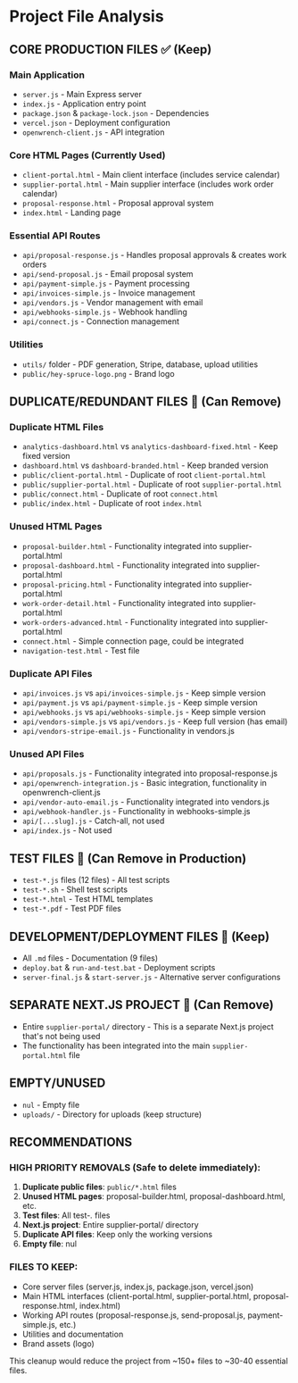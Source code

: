 # Project File Analysis

## CORE PRODUCTION FILES ✅ (Keep)
### Main Application
- `server.js` - Main Express server
- `index.js` - Application entry point
- `package.json` & `package-lock.json` - Dependencies
- `vercel.json` - Deployment configuration
- `openwrench-client.js` - API integration

### Core HTML Pages (Currently Used)
- `client-portal.html` - Main client interface (includes service calendar)
- `supplier-portal.html` - Main supplier interface (includes work order calendar)
- `proposal-response.html` - Proposal approval system
- `index.html` - Landing page

### Essential API Routes
- `api/proposal-response.js` - Handles proposal approvals & creates work orders
- `api/send-proposal.js` - Email proposal system
- `api/payment-simple.js` - Payment processing
- `api/invoices-simple.js` - Invoice management
- `api/vendors.js` - Vendor management with email
- `api/webhooks-simple.js` - Webhook handling
- `api/connect.js` - Connection management

### Utilities
- `utils/` folder - PDF generation, Stripe, database, upload utilities
- `public/hey-spruce-logo.png` - Brand logo

## DUPLICATE/REDUNDANT FILES 🔄 (Can Remove)
### Duplicate HTML Files
- `analytics-dashboard.html` vs `analytics-dashboard-fixed.html` - Keep fixed version
- `dashboard.html` vs `dashboard-branded.html` - Keep branded version
- `public/client-portal.html` - Duplicate of root `client-portal.html`
- `public/supplier-portal.html` - Duplicate of root `supplier-portal.html`
- `public/connect.html` - Duplicate of root `connect.html`
- `public/index.html` - Duplicate of root `index.html`

### Unused HTML Pages
- `proposal-builder.html` - Functionality integrated into supplier-portal.html
- `proposal-dashboard.html` - Functionality integrated into supplier-portal.html  
- `proposal-pricing.html` - Functionality integrated into supplier-portal.html
- `work-order-detail.html` - Functionality integrated into supplier-portal.html
- `work-orders-advanced.html` - Functionality integrated into supplier-portal.html
- `connect.html` - Simple connection page, could be integrated
- `navigation-test.html` - Test file

### Duplicate API Files
- `api/invoices.js` vs `api/invoices-simple.js` - Keep simple version
- `api/payment.js` vs `api/payment-simple.js` - Keep simple version
- `api/webhooks.js` vs `api/webhooks-simple.js` - Keep simple version
- `api/vendors-simple.js` vs `api/vendors.js` - Keep full version (has email)
- `api/vendors-stripe-email.js` - Functionality in vendors.js

### Unused API Files
- `api/proposals.js` - Functionality integrated into proposal-response.js
- `api/openwrench-integration.js` - Basic integration, functionality in openwrench-client.js
- `api/vendor-auto-email.js` - Functionality integrated into vendors.js
- `api/webhook-handler.js` - Functionality in webhooks-simple.js
- `api/[...slug].js` - Catch-all, not used
- `api/index.js` - Not used

## TEST FILES 🧪 (Can Remove in Production)
- `test-*.js` files (12 files) - All test scripts
- `test-*.sh` - Shell test scripts
- `test-*.html` - Test HTML templates
- `test-*.pdf` - Test PDF files

## DEVELOPMENT/DEPLOYMENT FILES 📝 (Keep)
- All `.md` files - Documentation (9 files)
- `deploy.bat` & `run-and-test.bat` - Deployment scripts
- `server-final.js` & `start-server.js` - Alternative server configurations

## SEPARATE NEXT.JS PROJECT 🚫 (Can Remove)
- Entire `supplier-portal/` directory - This is a separate Next.js project that's not being used
- The functionality has been integrated into the main `supplier-portal.html` file

## EMPTY/UNUSED
- `nul` - Empty file
- `uploads/` - Directory for uploads (keep structure)

## RECOMMENDATIONS

### HIGH PRIORITY REMOVALS (Safe to delete immediately):
1. **Duplicate public files**: `public/*.html` files
2. **Unused HTML pages**: proposal-builder.html, proposal-dashboard.html, etc.
3. **Test files**: All test-*.* files  
4. **Next.js project**: Entire supplier-portal/ directory
5. **Duplicate API files**: Keep only the working versions
6. **Empty file**: nul

### FILES TO KEEP:
- Core server files (server.js, index.js, package.json, vercel.json)
- Main HTML interfaces (client-portal.html, supplier-portal.html, proposal-response.html, index.html)
- Working API routes (proposal-response.js, send-proposal.js, payment-simple.js, etc.)
- Utilities and documentation
- Brand assets (logo)

This cleanup would reduce the project from ~150+ files to ~30-40 essential files.